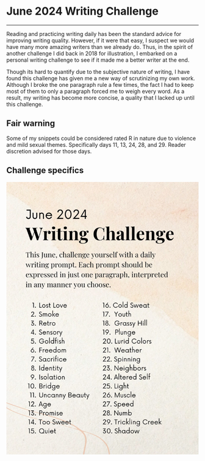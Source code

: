 # June 2024 Writing Challenge

----

Reading and practicing writing daily has been the standard advice for improving writing quality. However, if it were that easy, I suspect we would have many more amazing writers than we already do. Thus, in the spirit of another challenge I did back in 2018 for illustration, I embarked on a personal writing challenge to see if it made me a better writer at the end. 

Though its hard to quantify due to the subjective nature of writing, I have found this challenge has given me a new way of scrutinizing my own work. Although I broke the one paragraph rule a few times, the fact I had to keep most of them to only a paragraph forced me to weigh every word. As a result, my writing has become more concise, a quality that I lacked up until this challenge.

## Fair warning

Some of my snippets could be considered rated R in nature due to violence and mild sexual themes. Specifically days 11, 13, 24, 28, and 29. Reader discretion advised for those days.

## Challenge specifics

<img src="June2024WritingChallengePrompts.jpg">